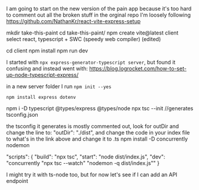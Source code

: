 I am going to start on the new version of the pain app because it's too hard to comment out all the broken stuff in the orginal repo
I'm loosely following https://github.com/NathanKr/react-vite-express-setup

mkdir take-this-paint
cd take-this-paint/
npm create vite@latest client
select react, typescript + SWC (speedy web compiler) (edited)

cd client
npm install
npm run dev

I started with `npx express-generator-typescript server`, but found it confusing and instead went with: https://blog.logrocket.com/how-to-set-up-node-typescript-express/

in a new server folder I run `npm init --yes`

`npm install express dotenv`

npm i -D typescript @types/express @types/node
npx tsc --init //generates tsconfig.json

the tsconfig it generates is mostly commented out, look for outDir and change the line to: "outDir": "./dist",
and change the code in your index file to what's in the link above and change it to .ts
npm install -D concurrently nodemon

"scripts": {
"build": "npx tsc",
"start": "node dist/index.js",
"dev": "concurrently \"npx tsc --watch\" \"nodemon -q dist/index.js\""
}

I might try it with ts-node too, but for now let's see if I can add an API endpoint
